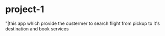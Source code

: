 # project-1
"|this app which provide the custermer to search flight from pickup to  it's destination and book services
